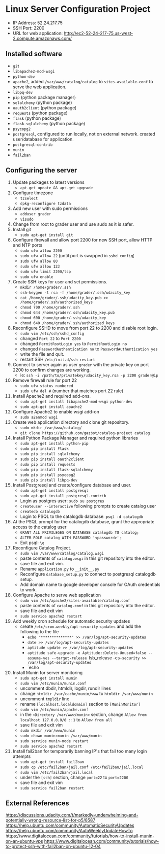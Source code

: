 # Linux Server Configuration Project
* IP Address: 52.24.217.75
* SSH Port: 2200
* URL for web application: http://ec2-52-24-217-75.us-west-2.compute.amazonaws.com/

## Installed software
* `git`
* `libapache2-mod-wsgi`
* `python-dev`
* `apache2`, added `/var/www/catalog/catalog` to `sites-available.conf` to serve the web application.
* `libpq-dev`
* `pip` (python package manager)
* `sqlalchemy` (python package)
* `oauth2client` (python package)
* `requests` (python package)
* `flask` (python package)
* `flask-sqlalchemy` (python package)
* `psycopg2`
* `postgresql`, configured to run locally, not on external network. created user/database for application.
* `postgresql-contrib`
* `munin`
* `fail2ban`

## Configuring the server
1. Update packages to latest versions
    * `apt-get update && apt-get upgrade`
1. Configure timezone
    * `tzselect`
    * `dpkg-reconfigure tzdata`
1. Add new user with sudo permissions
    * `adduser grader`
    * `visudo`
1. Change from root to grader user and use sudo as it is safer.
1. Install git
    * `sudo apt-get install git`
1. Configure firewall and allow port 2200 for new SSH port, allow HTTP and NTP ports
    * `sudo ufw allow 2200`
    * `sudo ufw allow 22` (until port is swapped in `sshd_config`)
    * `sudo ufw allow 80`
    * `sudo ufw allow 123`
    * `sudo ufw limit 2200/tcp`
    * `sudo ufw enable`
1. Create SSH keys for user and set permissions.
    * `mkdir /home/grader/.ssh`
    * `ssh-keygen -t rsa -f /home/grader/.ssh/udacity_key`
    * `cat /home/grader/.ssh/udacity_key.pub >> /home/grader/.ssh/authorized_keys`
    * `chmod 700 /home/grader/.ssh`
    * `chmod 644 /home/grader/.ssh/udacity_key.pub`
    * `chmod 600 /home/grader/.ssh/udacity_key`
    * `chmod 640 /home/grader/.ssh/authorized_keys`
1. Reconfigure SSHD to move from port 22 to 2200 and disable root login.
    * `sudo vim /etc/ssh/sshd_config`
    * changed `Port 22` to `Port 2200`
    * changed `PermitRootLogin yes` to `PermitRootLogin no`
    * changed `PasswordAuthentication no` to `PasswordAuthentication yes`
    * write the file and quit.
    * restart SSH `/etc/init.d/ssh restart`
1. Connect to server again as user `grader` with the private key on port 2200 to confirm changes are working.
    * ie: `ssh -i /path/to/privatekey/udacity_key.rsa -p 2200 grader@ip`
1. Remove firewall rule for port 22
    * `sudo ufw status numbered`
    * `sudo ufw del #` (number that matches port 22 rule)
1. Install Apache2 and required add-ons.
    * `sudo apt-get install libapache2-mod-wsgi python-dev`
    * `sudo apt-get install apache2`
1. Configure Apache2 to enable wsgi add-on
    * `sudo a2enmod wsgi`
1. Create web application directory and clone git repository.
    * `sudo mkdir /var/www/catalog/`
    * `git clone https://github.com/gazbot/catalog-project catalog`
1. Install Python Package Manager and required python libraries
    * `sudo apt-get install python-pip`
    * `sudo pip install Flask`
    * `sudo pip install sqlalchemy`
    * `sudo pip install oauth2client`
    * `sudo pip install requests`
    * `sudo pip install flask-sqlalchemy`
    * `sudo pip install psycopg2`
    * `sudo pip install libpq-dev`
1. Install Postgresql and create/configure database and user.
    * `sudo apt-get install postgresql`
    * `sudo apt-get install postgresql-contrib`
    * Login as postgres user: `sudo su postgres`
    * `createuser --interactive` following prompts to create catalog user
    * `createdb catalogdb`
    * Login to PSQL to the catalogdb database: `psql -d catalogdb`
1. At the PSQL prompt for the catalogdb database, grant the appropriate access to the catalog user
    * `GRANT ALL PRIVILEGES ON DATABASE catalogdb TO catalog;`
    * `ALTER ROLE catalog WITH PASSWORD '<password>';`
    * Exit psql: `\q`
1. Reconfigure Catalog Project.
    * `sudo vim /var/www/catalog/catalog.wsgi`
    * paste contents of `catalog.wsgi` in this git repository into the editor.
    * save file and exit vim.
    * Rename `application.py` to `__init__.py`
    * Reconfigure `database_setup.py` to connect to postgresql catalogdb setup.
    * Add domain name to google developer console for OAuth credentials to work.
1. Configure Apache to serve web application
    * `sudo vim /etc/apache2/sites-available/catalog.conf`
    * paste contents of `catalog.conf` in this git repository into the editor.
    * save file and exit vim
    * `sudo service apache2 restart`  
1. Add weekly cron schedule for automatic security updates
    * create `/etc/cron.weekly/apt-security-updates` and add the following to the file
        * `echo "**************" >> /var/log/apt-security-updates`
        * `date >> /var/log/apt-security-updates`
        * `aptitude update >> /var/log/apt-security-updates`
        * `aptitude safe-upgrade -o Aptitude::Delete-Unused=false --assume-yes --target-release `lsb_release -cs`-security >> /var/log/apt-security-updates`
        * `echo 
1. Install Munin for server monitoring
    * `sudo apt-get install munin`
    * `sudo vim /etc/munin/munin.conf`
    * uncomment dbdir, htmldir, logdir, rundir lines
    * change `htmldir /var/cache/munin/www` to `htmldir /var/www/munin`
    * uncomment `tmpldir` line
    * rename `[localhost.localdomain]` section to `[MuninMonitor]`
    * `sudo vim /etc/munin/apache.conf`
    * in the `<Directory /var/www/munin>` section, change `Allow from localhost 127.0.0.0/8 ::1` to `Allow from all`
    * save file and exit vim
    * `sudo mkdir /var/www/munin`
    * `sudo chown munin:munin /var/www/munin`
    * `sudo service munin-node restart`
    * `sudo service apache2 restart`
1. Install fail2ban for temporarily banning IP's that fail too many login attempts
    * `sudo apt-get install fail2ban`
    * `sudo cp /etc/fail2ban/jail.conf /etc/fail2ban/jail.local`
    * `sudo vim /etc/fail2ban/jail.local`
    * under the `[ssh]` section, change `port=22` to `port=2200`
    * save file and exit vim
    * `sudo service fail2ban restart`

## External References
https://discussions.udacity.com/t/markedly-underwhelming-and-potentially-wrong-resource-list-for-p5/8587
https://help.ubuntu.com/community/AutomaticSecurityUpdates
https://help.ubuntu.com/community/AutoWeeklyUpdateHowTo
https://www.digitalocean.com/community/tutorials/how-to-install-munin-on-an-ubuntu-vps
https://www.digitalocean.com/community/tutorials/how-to-protect-ssh-with-fail2ban-on-ubuntu-12-04